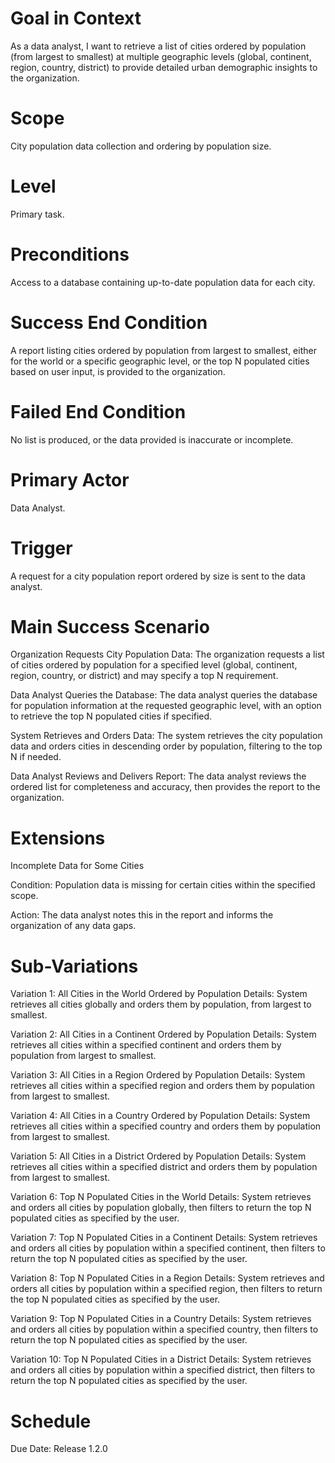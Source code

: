 # Goal in Context
As a data analyst, I want to retrieve a list of cities ordered by population (from largest to smallest) at multiple geographic levels (global, continent, region, country, district) to provide detailed urban demographic insights to the organization.

# Scope
City population data collection and ordering by population size.

# Level
Primary task.

# Preconditions
Access to a database containing up-to-date population data for each city.

# Success End Condition
A report listing cities ordered by population from largest to smallest, either for the world or a specific geographic level, or the top N populated cities based on user input, is provided to the organization.

# Failed End Condition
No list is produced, or the data provided is inaccurate or incomplete.

# Primary Actor
Data Analyst.

# Trigger
A request for a city population report ordered by size is sent to the data analyst.

# Main Success Scenario
Organization Requests City Population Data:
The organization requests a list of cities ordered by population for a specified level (global, continent, region, country, or district) and may specify a top N requirement.

Data Analyst Queries the Database:
The data analyst queries the database for population information at the requested geographic level, with an option to retrieve the top N populated cities if specified.

System Retrieves and Orders Data:
The system retrieves the city population data and orders cities in descending order by population, filtering to the top N if needed.

Data Analyst Reviews and Delivers Report:
The data analyst reviews the ordered list for completeness and accuracy, then provides the report to the organization.

# Extensions
Incomplete Data for Some Cities

Condition: Population data is missing for certain cities within the specified scope.

Action: The data analyst notes this in the report and informs the organization of any data gaps.

# Sub-Variations
Variation 1: All Cities in the World Ordered by Population
Details: System retrieves all cities globally and orders them by population, from largest to smallest.

Variation 2: All Cities in a Continent Ordered by Population
Details: System retrieves all cities within a specified continent and orders them by population from largest to smallest.

Variation 3: All Cities in a Region Ordered by Population
Details: System retrieves all cities within a specified region and orders them by population from largest to smallest.

Variation 4: All Cities in a Country Ordered by Population
Details: System retrieves all cities within a specified country and orders them by population from largest to smallest.

Variation 5: All Cities in a District Ordered by Population
Details: System retrieves all cities within a specified district and orders them by population from largest to smallest.

Variation 6: Top N Populated Cities in the World
Details: System retrieves and orders all cities by population globally, then filters to return the top N populated cities as specified by the user.

Variation 7: Top N Populated Cities in a Continent
Details: System retrieves and orders all cities by population within a specified continent, then filters to return the top N populated cities as specified by the user.

Variation 8: Top N Populated Cities in a Region
Details: System retrieves and orders all cities by population within a specified region, then filters to return the top N populated cities as specified by the user.

Variation 9: Top N Populated Cities in a Country
Details: System retrieves and orders all cities by population within a specified country, then filters to return the top N populated cities as specified by the user.

Variation 10: Top N Populated Cities in a District
Details: System retrieves and orders all cities by population within a specified district, then filters to return the top N populated cities as specified by the user.

# Schedule
Due Date: Release 1.2.0